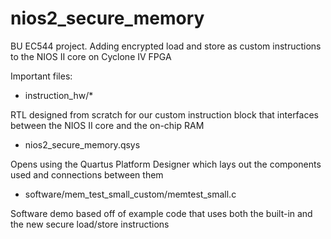 # nios2_secure_memory
BU EC544 project. Adding encrypted load and store as custom instructions to the NIOS II core on Cyclone IV FPGA

Important files:
  - instruction_hw/* 

RTL designed from scratch for our custom instruction block that interfaces between the NIOS II core and the on-chip RAM

  - nios2_secure_memory.qsys

Opens using the Quartus Platform Designer which lays out the components used and connections between them

  - software/mem_test_small_custom/memtest_small.c

Software demo based off of example code that uses both the built-in and the new secure load/store instructions
